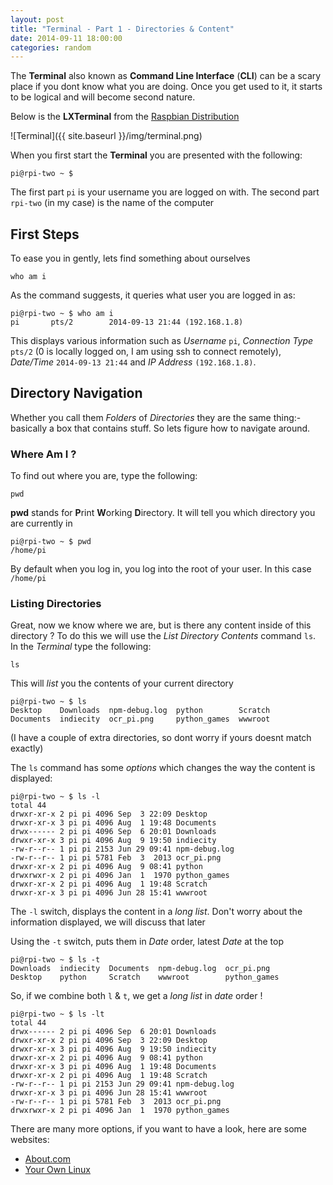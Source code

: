 ```yaml
---
layout: post
title: "Terminal - Part 1 - Directories & Content"
date: 2014-09-11 18:00:00
categories: random
---
```


The **Terminal** also known as **Command Line Interface** (**CLI**) can be a scary place if you dont know what you are doing. Once you get used to it, it starts to be logical and will become second nature.

Below is the **LXTerminal** from the [Raspbian Distribution](http://www.raspbian.org/)

![Terminal]({{ site.baseurl }}/img/terminal.png) 

When you first start the **Terminal** you are presented with the following:

	pi@rpi-two ~ $ 
	
The first part `pi` is your username you are logged on with. The second part `rpi-two` (in my case) is the name of the computer

## First Steps

To ease you in gently, lets find something about ourselves

	who am i

As the command suggests, it queries what user you are logged in as:	

	pi@rpi-two ~ $ who am i
	pi       pts/2        2014-09-13 21:44 (192.168.1.8)

This displays various information such as _Username_ `pi`, _Connection Type_ `pts/2` (0 is locally logged on, I am using ssh to connect remotely), _Date/Time_ `2014-09-13 21:44` and _IP Address_ `(192.168.1.8)`. 

## Directory Navigation

Whether you call them _Folders_ of _Directories_ they are the same thing:- basically a box that contains stuff. So lets figure how to navigate around.

### Where Am I ?

To find out where you are, type the following:

	pwd
	
**pwd** stands for **P**rint **W**orking **D**irectory. It will tell you which directory you are currently in

	pi@rpi-two ~ $ pwd
	/home/pi
	
By default when you log in, you log into the root of your user. In this case `/home/pi`

### Listing Directories

Great, now we know where we are, but is there any content inside of this directory ? To do this we will use the _List Directory Contents_ command `ls`. In the _Terminal_ type the following:

	ls
	
This will _list_ you the contents of your current directory

	pi@rpi-two ~ $ ls
	Desktop    Downloads  npm-debug.log  python        Scratch
	Documents  indiecity  ocr_pi.png     python_games  wwwroot
	
(I have a couple of extra directories, so dont worry if yours doesnt match exactly)

The `ls` command has some _options_	which changes the way the content is displayed:

	pi@rpi-two ~ $ ls -l
	total 44
	drwxr-xr-x 2 pi pi 4096 Sep  3 22:09 Desktop
	drwxr-xr-x 3 pi pi 4096 Aug  1 19:48 Documents
	drwx------ 2 pi pi 4096 Sep  6 20:01 Downloads
	drwxr-xr-x 3 pi pi 4096 Aug  9 19:50 indiecity
	-rw-r--r-- 1 pi pi 2153 Jun 29 09:41 npm-debug.log
	-rw-r--r-- 1 pi pi 5781 Feb  3  2013 ocr_pi.png
	drwxr-xr-x 2 pi pi 4096 Aug  9 08:41 python
	drwxrwxr-x 2 pi pi 4096 Jan  1  1970 python_games
	drwxr-xr-x 2 pi pi 4096 Aug  1 19:48 Scratch
	drwxr-xr-x 3 pi pi 4096 Jun 28 15:41 wwwroot
	
The `-l` switch, displays the content in a _long list_. Don't worry about the information displayed, we will discuss that later

Using the `-t` switch, puts them in _Date_ order, latest _Date_ at the top

	pi@rpi-two ~ $ ls -t
	Downloads  indiecity  Documents  npm-debug.log  ocr_pi.png
	Desktop    python     Scratch    wwwroot        python_games

So, if we combine both `l` & `t`, we get a _long list_ in _date_ order !

	pi@rpi-two ~ $ ls -lt
	total 44
	drwx------ 2 pi pi 4096 Sep  6 20:01 Downloads
	drwxr-xr-x 2 pi pi 4096 Sep  3 22:09 Desktop
	drwxr-xr-x 3 pi pi 4096 Aug  9 19:50 indiecity
	drwxr-xr-x 2 pi pi 4096 Aug  9 08:41 python
	drwxr-xr-x 3 pi pi 4096 Aug  1 19:48 Documents
	drwxr-xr-x 2 pi pi 4096 Aug  1 19:48 Scratch
	-rw-r--r-- 1 pi pi 2153 Jun 29 09:41 npm-debug.log
	drwxr-xr-x 3 pi pi 4096 Jun 28 15:41 wwwroot
	-rw-r--r-- 1 pi pi 5781 Feb  3  2013 ocr_pi.png
	drwxrwxr-x 2 pi pi 4096 Jan  1  1970 python_games
	
There are many more options, if you want to have a look, here are some websites:

+ [About.com](http://linux.about.com/od/commands/l/blcmdl1_ls.htm)
+ [Your Own Linux](http://www.yourownlinux.com/2014/01/linux-ls-command-tutorial-with-examples.html)




















